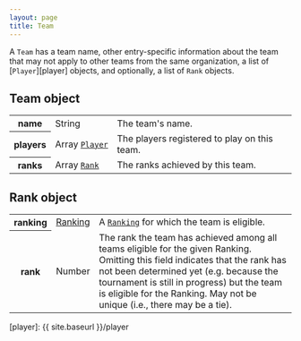 ```yaml
---
layout: page
title: Team
---
```

A `Team` has a team name, other entry-specific information about the team that may not apply to other teams from the same organization, a list of [`Player`][player] objects, and optionally, a list of `Rank` objects.

## Team object

<table class="fields"><tbody>
  <tr class="required">
    <th>name</th>
    <td class="type">String</td>
    <td>The team's name.</td>
  </tr>
  <tr class="optional">
    <th>players</th>
    <td class="type"><nobr>Array <code><a href="{{ site.baseurl }}/player">Player</a></code></nobr></td>
    <td>The players registered to play on this team.</td>
  </tr>
  <tr class="optional">
    <th>ranks</th>
    <td class="type"><nobr>Array <code><a href="#Rank">Rank</a></code></nobr></td>
    <td>The ranks achieved by this team.</td>
  </tr>
</tbody></table>

## Rank object

<table class="fields"><tbody>
  <tr class="required">
    <th>ranking</th>
    <td class="type"><a href="{{ site.baseurl }}/ranking">Ranking</a></td>
    <td>A <code><a href="{{ site.baseurl }}/ranking">Ranking</a></code> for which the team is eligible.</td>
  </tr>
  <tr class="optional">
    <th>rank</th>
    <td class="type">Number</td>
    <td>The rank the team has achieved among all teams eligible for the given Ranking. Omitting this field indicates that the rank has not been determined yet (e.g. because the tournament is still in progress) but the team is eligible for the Ranking. May not be unique (i.e., there may be a tie).</td>
  </tr>
</tbody></table>

[player]: {{ site.baseurl }}/player